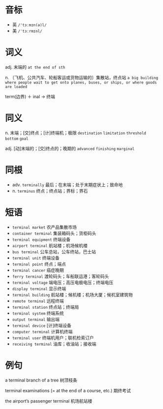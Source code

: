 # 音标

- 英 `/'tɜːmɪn(ə)l/`
- 美 `/ˈtɜːrmɪnl/`

# 词义

adj. 末端的
`at the end of sth`

n. 〔飞机、公共汽车、轮船客运或货物运输的〕集散站，终点站
`a big building where people wait to get onto planes, buses, or ships, or where goods are loaded`



term(边界) ＋ inal → 终端

# 同义

n. 末端；[交]终点；[计]终端机；极限
`destination` `limitation` `threshold` `bottom` `goal`

adj. [动]末端的；[交]终点的；晚期的
`advanced` `finishing` `marginal`

# 同根

- adv. `terminally` 最后；在末端；处于末期症状上；致命地
- n. `terminus` 终点；终点站；界标；界石

# 短语

- `terminal market` 农产品集散市场
- `container terminal` 集装箱码头；货柜码头
- `terminal equipment` 终端设备
- `airport terminal` 航站楼；机场候机楼
- `bus terminal` 公车总站，公车终站，巴士站
- `terminal unit` 终端设备
- `terminal point` 终点；端点
- `terminal cancer` 癌症晚期
- `ferry terminal` 渡轮码头；车船联运港；客轮码头
- `terminal voltage` 端电压；高压电极电压；终端电压
- `display terminal` 显示终端
- `terminal building` 航站楼；候机楼；机场大厦；候机室建筑物
- `remote terminal` 远程终端
- `terminal station` 终点站；终端局
- `terminal system` 终端系统
- `output terminal` 输出端
- `terminal device` [计]终端设备
- `computer terminal` 计算机终端
- `terminal user` 终端机用户；联机检索订户
- `receiving terminal` 油库；收油站；接收端

# 例句

a terminal branch of a tree
树顶枝条

terminal examinations (= at the end of a course, etc.)
期终考试

the airport’s passenger terminal
机场航站楼


